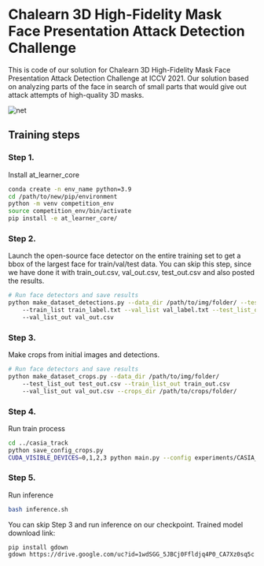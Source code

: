 # Chalearn 3D High-Fidelity Mask Face Presentation Attack Detection Challenge
This is code of our solution for Chalearn 3D High-Fidelity Mask Face Presentation Attack Detection Challenge at ICCV 2021.
Our solution based on analyzing parts of the face in search of small parts that would give out attack attempts of high-quality 3D masks.

![net](https://user-images.githubusercontent.com/11870868/122923804-bbc3cf00-d36d-11eb-9909-4d70286af836.jpg)




## Training steps
### Step 1.
Install at_learner_core
```bash
conda create -n env_name python=3.9
cd /path/to/new/pip/environment
python -m venv competition_env
source competition_env/bin/activate
pip install -e at_learner_core/
```

### Step 2.
Launch the open-source face detector on the entire training set to get a bbox of the largest face for train/val/test data. 
You can skip this step, since we have done it with train_out.csv, val_out.csv, test_out.csv and also posted the results.

```bash
# Run face detectors and save results
python make_dataset_detections.py --data_dir /path/to/img/folder/ --test_list test.txt
    --train_list train_label.txt --val_list val_label.txt --test_list_out test_out.csv --train_list_out train_out.csv
    --val_list_out val_out.csv
```

### Step 3.
Make crops from initial images and detections.

```bash
# Run face detectors and save results
python make_dataset_crops.py --data_dir /path/to/img/folder/
    --test_list_out test_out.csv --train_list_out train_out.csv
    --val_list_out val_out.csv --crops_dir /path/to/crops/folder/
```

### Step 4.
Run train process
```bash
cd ../casia_track
python save_config_crops.py
CUDA_VISIBLE_DEVICES=0,1,2,3 python main.py --config experiments/CASIA_Hifi/exp21/CASIA_Hifi_exp21.config;
```

### Step 5.
Run inference
```bash
bash inference.sh
```

You can skip Step 3 and run inference on our checkpoint. Trained model download link:
```
pip install gdown
gdown https://drive.google.com/uc?id=1wdSGG_5JBCj0Ffldjq4P0_CA7Xz0sq5c
```
